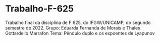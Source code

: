 # Trabalho-F-625
Trabalho final da disciplina de F 625, do IFGW/UNICAMP, do segundo semestre de 2022.
Grupo: Eduarda Fernanda de Morais e Thales Gottardello Marrafon
Tema: Pêndulo duplo e os expoentes de Lyapunov
